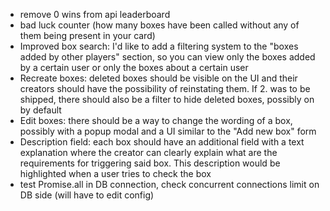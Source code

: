 - remove 0 wins from api leaderboard
- bad luck counter (how many boxes have been called without any of them being present in your card)
- Improved box search: I'd like to add a filtering system to the "boxes added by other players" section, so you can view only the boxes added by a certain user or only the boxes about a certain user
- Recreate boxes: deleted boxes should be visible on the UI and their creators should have the possibility of reinstating them. If 2. was to be shipped, there should also be a filter to hide deleted boxes, possibly on by default
- Edit boxes: there should be a way to change the wording of a box, possibly with a popup modal and a UI similar to the "Add new box" form
- Description field: each box should have an additional field with a text explanation where the creator can clearly explain what are the requirements for triggering said box. This description would be highlighted when a user tries to check the box
- test Promise.all in DB connection, check concurrent connections limit on DB side (will have to edit config)
